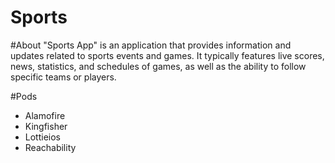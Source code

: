 # Sports
#About
"Sports App" is an application that provides information and updates related to sports events and games. It typically features live scores, news, statistics, and schedules of games, as well as the ability to follow specific teams or players.


#Pods
- Alamofire
- Kingfisher
- Lottieios
- Reachability
